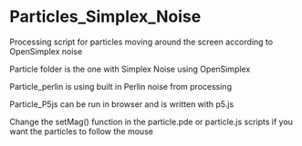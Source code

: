 # Particles_Simplex_Noise
Processing script for particles moving around the screen according to OpenSimplex noise

Particle folder is the one with Simplex Noise using OpenSimplex 

Particle_perlin is using built in Perlin noise from processing

Particle_P5js can be run in browser and is written with p5.js

Change the setMag() function in the particle.pde or particle.js scripts if you want the particles to follow the mouse

